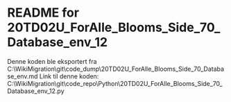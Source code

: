 # README for 20TD02U_ForAlle_Blooms_Side_70_Database_env_12
Denne koden ble eksportert fra C:\WikiMigration\git\code_dump\20TD02U_ForAlle_Blooms_Side_70_Database_env.md
Link til denne koden: C:\WikiMigration\git\code_repo\Python\20TD02U_ForAlle_Blooms_Side_70_Database_env_12.py
